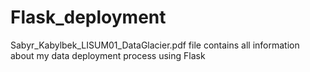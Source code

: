 # Flask_deployment

Sabyr_Kabylbek_LISUM01_DataGlacier.pdf file contains all information about my data deployment process using Flask
